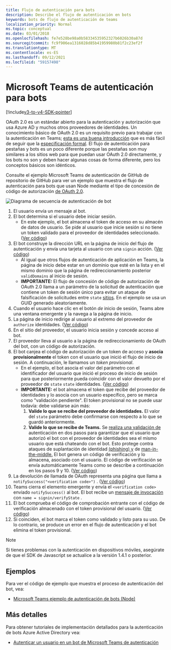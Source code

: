 ```yaml
---
title: Flujo de autenticación para bots
description: Describe el flujo de autenticación en bots
keywords: bots de flujo de autenticación de teams
localization_priority: Normal
ms.topic: conceptual
ms.date: 03/01/2018
ms.openlocfilehash: fe7e528be98a0b58334535952327b6026b30a87d
ms.sourcegitcommit: fc9f906ea1316028d85b41959980b81f2c23ef2f
ms.translationtype: MT
ms.contentlocale: es-ES
ms.lasthandoff: 09/12/2021
ms.locfileid: "59157498"
---
```

# <a name="microsoft-teams-authentication-flow-for-bots"></a>Microsoft Teams de autenticación para bots

[!include[v3-to-v4-SDK-pointer](~/includes/v3-to-v4-pointer-bots.md)]

OAuth 2.0 es un estándar abierto para la autenticación y autorización que usa Azure AD y muchos otros proveedores de identidades. Un conocimiento básico de OAuth 2.0 es un requisito previo para trabajar con la autenticación en Teams; [esta es una buena introducción](https://aaronparecki.com/oauth-2-simplified/) que es más fácil de seguir que la [especificación formal](https://oauth.net/2/). El flujo de autenticación para pestañas y bots es un poco diferente porque las pestañas son muy similares a los sitios web para que puedan usar OAuth 2.0 directamente, y los bots no son y deben hacer algunas cosas de forma diferente, pero los conceptos básicos son idénticos.

Consulte el ejemplo Microsoft Teams [](https://github.com/OfficeDev/microsoft-teams-sample-auth-node) de autenticación de GitHub de repositorio de GitHub para ver un ejemplo que muestra el flujo de autenticación para bots que usan Node mediante el tipo de concesión de código de autorización [de OAuth 2.0](https://oauth.net/2/grant-types/authorization-code/).

![Diagrama de secuencia de autenticación de bot](~/assets/images/authentication/bot_auth_sequence_diagram.png)

1. El usuario envía un mensaje al bot.
2. El bot determina si el usuario debe iniciar sesión.
    * En este ejemplo, el bot almacena el token de acceso en su almacén de datos de usuario. Se pide al usuario que inicie sesión si no tiene un token validado para el proveedor de identidades seleccionado. ([Ver código](https://github.com/OfficeDev/microsoft-teams-sample-auth-node/blob/469952a26d618dbf884a3be53c7d921cc580b1e2/src/utils/AuthenticationUtils.ts#L58-L76))
3. El bot construye la dirección URL en la página de inicio del flujo de autenticación y envía una tarjeta al usuario con una `signin` acción. ([Ver código](https://github.com/OfficeDev/microsoft-teams-sample-auth-node/blob/469952a26d618dbf884a3be53c7d921cc580b1e2/src/dialogs/BaseIdentityDialog.ts#L160-L190))
    * Al igual que otros flujos de autenticación de aplicación en Teams, la página de inicio debe estar en un dominio que esté en la lista y en el mismo dominio que la página de redireccionamiento posterior `validDomains` al inicio de sesión.
    * **IMPORTANTE:** El flujo de concesión de código de autorización de OAuth 2.0 llama a un parámetro de la solicitud de autenticación que contiene un token de sesión único para evitar un ataque de falsificación de solicitudes entre `state` [sitios](https://en.wikipedia.org/wiki/Cross-site_request_forgery). En el ejemplo se usa un GUID generado aleatoriamente.
4. Cuando el usuario hace clic en el botón *de* inicio de sesión, Teams abre una ventana emergente y la navega a la página de inicio.
5. La página de inicio redirige al usuario al extremo del proveedor de `authorize` identidades. ([Ver código](https://github.com/OfficeDev/microsoft-teams-sample-auth-node/blob/469952a26d618dbf884a3be53c7d921cc580b1e2/public/html/auth-start.html#L51-L56))
6. En el sitio del proveedor, el usuario inicia sesión y concede acceso al bot.
7. El proveedor lleva al usuario a la página de redireccionamiento de OAuth del bot, con un código de autorización.
8. El bot canjea el código de autorización de un token de acceso y **asocia provisionalmente** el token con el usuario que inició el flujo de inicio de sesión. A continuación, le llamamos un *token provisional*.
    * En el ejemplo, el bot asocia el valor del parámetro con el identificador del usuario que inició el proceso de inicio de sesión para que posteriormente pueda coincidir con el valor devuelto por el proveedor de `state` `state` identidades. ([Ver código](https://github.com/OfficeDev/microsoft-teams-sample-auth-node/blob/469952a26d618dbf884a3be53c7d921cc580b1e2/src/AuthBot.ts#L70-L99))
    * **IMPORTANTE:** el bot almacena el token que recibe del proveedor de identidades y lo asocia con un usuario específico, pero se marca como "validación pendiente". El token provisional no se puede usar todavía: debe validarse aún más: 
      1. **Valide lo que se recibe del proveedor de identidades.** El valor del `state` parámetro debe confirmarse con respecto a lo que se guardó anteriormente. 
      1. **Valide lo que se recibe de Teams.** Se [realiza una validación de](https://en.wikipedia.org/wiki/Man-in-the-middle_attack) autenticación en dos pasos para garantizar que el usuario que autorizó el bot con el proveedor de identidades sea el mismo usuario que está chateando con el bot. Esto protege contra ataques de suplantación de identidad [(phishing) y](https://en.wikipedia.org/wiki/Phishing) de [man-in-the-middle.](https://en.wikipedia.org/wiki/Man-in-the-middle_attack) El bot genera un código de verificación y lo almacena, asociado con el usuario. El código de verificación se envía automáticamente Teams como se describe a continuación en los pasos 9 y 10. ([Ver código](https://github.com/OfficeDev/microsoft-teams-sample-auth-node/blob/469952a26d618dbf884a3be53c7d921cc580b1e2/src/AuthBot.ts#L100-L113))
9. La devolución de llamada de OAuth representa una página que llama a `notifySuccess("<verification code>")` . ([Ver código](https://github.com/OfficeDev/microsoft-teams-sample-auth-node/blob/master/src/views/oauth-callback-success.hbs))
10. Teams cierra el elemento emergente y envía el `<verification code>` enviado `notifySuccess()` al bot. El bot recibe un [mensaje de invocación](/bot-framework/dotnet/bot-builder-dotnet-activities#invoke) con `name = signin/verifyState` .
11. El bot comprueba el código de comprobación entrante con el código de verificación almacenado con el token provisional del usuario. ([Ver código](https://github.com/OfficeDev/microsoft-teams-sample-auth-node/blob/469952a26d618dbf884a3be53c7d921cc580b1e2/src/dialogs/BaseIdentityDialog.ts#L127-L140))
12. Si coinciden, el bot marca el token como validado y listo para su uso. De lo contrario, se produce un error en el flujo de autenticación y el bot elimina el token provisional.

> [!Note]
> Si tienes problemas con la autenticación en dispositivos móviles, asegúrate de que el SDK de Javascript se actualice a la versión 1.4.1 o posterior.

## <a name="samples"></a>Ejemplos

Para ver el código de ejemplo que muestra el proceso de autenticación del bot, vea:

* [Microsoft Teams ejemplo de autenticación de bots (Node)](https://github.com/OfficeDev/microsoft-teams-sample-auth-node)

## <a name="more-details"></a>Más detalles

Para obtener tutoriales de implementación detallados para la autenticación de bots Azure Active Directory vea:

* [Autenticar un usuario en un bot de Microsoft Teams de autenticación](~/resources/bot-v3/bot-authentication/auth-bot-AAD.md)
